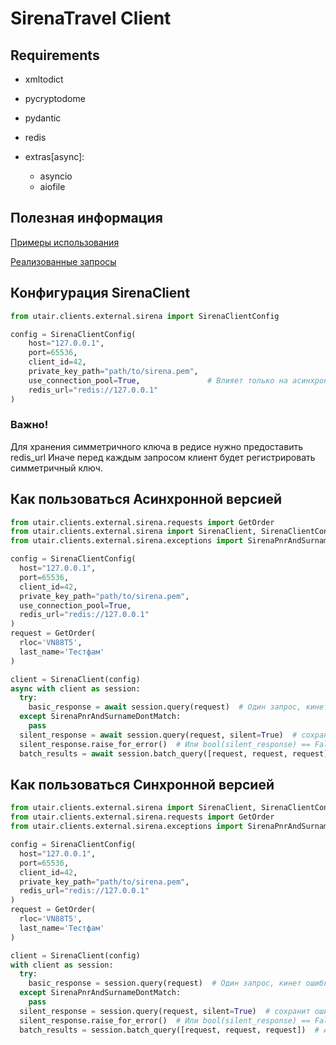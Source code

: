 # SirenaTravel Client

## Requirements
- xmltodict
- pycryptodome
- pydantic
- redis

- extras[async]: 
  - asyncio 
  - aiofile

## Полезная информация
[Примеры использования](examples)

[Реализованные запросы](utair/clients/external/sirena/requests)


## Конфигурация SirenaClient

```python
from utair.clients.external.sirena import SirenaClientConfig

config = SirenaClientConfig(
    host="127.0.0.1",
    port=65536,
    client_id=42,
    private_key_path="path/to/sirena.pem",
    use_connection_pool=True,               # Влияет только на асинхронный клиент
    redis_url="redis://127.0.0.1"
)


```
### Важно!
Для хранения симметричного ключа в редисе нужно предоставить redis_url 
Иначе перед каждым запросом клиент будет регистрировать симметричный ключ.

## Как пользоваться Асинхронной версией

```python
from utair.clients.external.sirena.requests import GetOrder
from utair.clients.external.sirena import SirenaClient, SirenaClientConfig
from utair.clients.external.sirena.exceptions import SirenaPnrAndSurnameDontMatch

config = SirenaClientConfig(
  host="127.0.0.1",
  port=65536,
  client_id=42,
  private_key_path="path/to/sirena.pem",
  use_connection_pool=True,
  redis_url="redis://127.0.0.1"
)
request = GetOrder(
  rloc='VN88T5',
  last_name='Тестфам'
)

client = SirenaClient(config)
async with client as session:
  try:
    basic_response = await session.query(request)  # Один запрос, кинет ошибку если будет
  except SirenaPnrAndSurnameDontMatch:
    pass
  silent_response = await session.query(request, silent=True)  # сохранит ошибку в ответ
  silent_response.raise_for_error()  # Или bool(silent_response) == False
  batch_results = await session.batch_query([request, request, request])  # Асинхронный запрос пачкой

```

## Как пользоваться Синхронной версией

```python
from utair.clients.external.sirena import SirenaClient, SirenaClientConfig
from utair.clients.external.sirena.requests import GetOrder
from utair.clients.external.sirena.exceptions import SirenaPnrAndSurnameDontMatch

config = SirenaClientConfig(
  host="127.0.0.1",
  port=65536,
  client_id=42,
  private_key_path="path/to/sirena.pem",
  redis_url="redis://127.0.0.1"
)
request = GetOrder(
  rloc='VN88T5',
  last_name='Тестфам'
)

client = SirenaClient(config)
with client as session:
  try:
    basic_response = session.query(request)  # Один запрос, кинет ошибку если будет
  except SirenaPnrAndSurnameDontMatch:
    pass
  silent_response = session.query(request, silent=True)  # сохранит ошибку в ответ
  silent_response.raise_for_error()  # Или bool(silent_response) == False
  batch_results = session.batch_query([request, request, request])  # Асинхронный запрос пачкой

```
